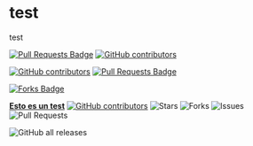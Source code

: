 # test
test


<a href="https://github.com/GTAC-ITEAM-UPV/test/pulls"><img src="https://img.shields.io/github/issues-pr/GTAC-ITEAM-UPV/test" alt="Pull Requests Badge"/></a>
<a href="https://github.com/GTAC-ITEAM-UPV/test/graphs/contributors"><img alt="GitHub contributors" src="https://img.shields.io/github/contributors/GTAC-ITEAM-UPV/test?color=2b9348"></a>

<a href="https://github.com/GTAC-ITEAM-UPV/test/graphs/contributors"><img alt="GitHub contributors" src="https://img.shields.io/github/contributors/GTAC-ITEAM-UPV/test?color=2b9348"></a>
<a href="https://github.com/GTAC-ITEAM-UPV/test/pulls"><img src="https://img.shields.io/github/issues-pr/GTAC-ITEAM-UPV/test" alt="Pull Requests Badge"/></a>


<a href="https://github.com/GTAC-ITEAM-UPV/test/network/members"><img src="https://img.shields.io/github/forks/GTAC-ITEAM-UPV/test" alt="Forks Badge"/></a>


<a href="https://github.com/GTAC-ITEAM-UPV/test"><b>Esto es un test</b></a></td>
<a href="https://github.com/GTAC-ITEAM-UPV/test/graphs/contributors"><img alt="GitHub contributors" src="https://img.shields.io/github/contributors/GTAC-ITEAM-UPV/test?color=2b9348"></a>
<img alt="Stars" src="https://img.shields.io/github/stars/GTAC-ITEAM-UPV/test?style=flat-square&labelColor=343b41"/>
<img alt="Forks" src="https://img.shields.io/github/forks/GTAC-ITEAM-UPV/test?style=flat-square&labelColor=343b41"/>
<img alt="Issues" src="https://img.shields.io/github/issues/GTAC-ITEAM-UPV/test?style=flat-square&labelColor=343b41"/>
<img alt="Pull Requests" src="https://img.shields.io/github/issues-pr/GTAC-ITEAM-UPV/test?style=flat-square&labelColor=343b41"/>


![GitHub all releases](https://img.shields.io/github/downloads/GTAC-ITEAM-UPV/test/total)

